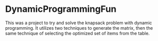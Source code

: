 # DynamicProgrammingFun
This was a project to try and solve the knapsack problem with dynamic programming. It utilizes two techniques to generate the matrix, then the same technique of selecting the optimized set of items from the table. 
